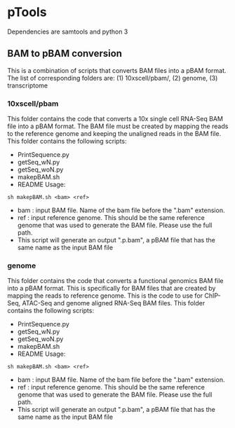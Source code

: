 # pTools
Dependencies are samtools and python 3
## BAM to pBAM conversion
This is a combination of scripts that converts BAM files into a pBAM format.
The list of corresponding folders are: (1) 10xscell/pbam/, (2) genome, (3) transcriptome
### 10xscell/pbam
This folder contains the code that converts a 10x single cell RNA-Seq BAM file into a pBAM format. The BAM file must be created by mapping the reads to the reference genome and keeping the unaligned reads in the BAM file. This folder contains the following scripts:
* PrintSequence.py
* getSeq_wN.py
* getSeq_woN.py
* makepBAM.sh
* README
Usage:
```
sh makepBAM.sh <bam> <ref>
```
* bam : input BAM file. Name of the bam file before the ".bam" extension.
* ref : input reference genome.  This should be the same reference genome that was used to generate the BAM file. Please use the full path.
* This script will generate an output "<bam>.p.bam", a pBAM file that has the same name as the input BAM file
### genome
This folder contains the code that converts a functional genomics BAM file into a pBAM format. This is specifically for BAM files that are created by mapping the reads to reference genome. This is the code to use for ChIP-Seq, ATAC-Seq and genome aligned RNA-Seq BAM files. This folder contains the following scripts:
* PrintSequence.py
* getSeq_wN.py
* getSeq_woN.py
* makepBAM.sh
* README
Usage:
```
sh makepBAM.sh <bam> <ref>
```
* bam : input BAM file. Name of the bam file before the ".bam" extension.
* ref : input reference genome.  This should be the same reference genome that was used to generate the BAM file. Please use the full path.
* This script will generate an output "<bam>.p.bam", a pBAM file that has the same name as the input BAM file

